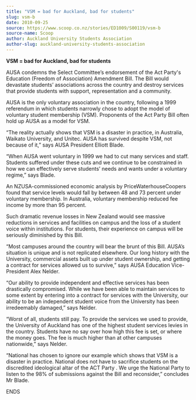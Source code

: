 ```yaml
---
title: "VSM = bad for Auckland, bad for students"
slug: vsm-b
date: 2010-09-25
source: https://www.scoop.co.nz/stories/ED1009/S00119/vsm-b
source-name: Scoop
author: Auckland University Students Association
author-slug: auckland-university-students-association
---
```


<p><strong>VSM = bad for Auckland, bad for
students</strong></p>

<p>AUSA condemns the Select Committee’s
endorsement of the Act Party's Education (Freedom of
Association) Amendment Bill. The Bill would devastate
students’ associations across the country and destroy
services that provide students with support, representation
and a community.</p>

<p>AUSA is the only voluntary association in
the country, following a 1999 referendum in which students
narrowly chose to adopt the model of voluntary student
membership (VSM). Proponents of the Act Party Bill often
hold up AUSA as a model for VSM.</p>

<p>“The reality actually
shows that VSM is a disaster in practice, in Australia,
Waikato University, and Unitec. AUSA has survived despite
VSM, not because of it,” says AUSA President Elliott
Blade.</p>

<p>“When AUSA went voluntary in 1999 we had to cut
many services and staff. Students suffered under these cuts
and we continue to be constrained in how we can effectively
serve students’ needs and wants under a voluntary
regime,” says Blade.</p>

<p>An NZUSA-commissioned economic
analysis by PriceWaterhouseCoopers found that  service
levels would fall by between 48 and 73 percent under
voluntary membership. In Australia, voluntary membership
reduced fee income by more than 95 percent.<p>

<p>Such dramatic
revenue losses in New Zealand would see massive reductions
in services and facilities on campus and the loss of a
student voice within institutions. For students, their
experience on campus will be seriously diminished by this
Bill.<p>
<p>“Most campuses around the country will bear the
brunt of this Bill. AUSA’s situation is unique and is not
replicated elsewhere. Our long history with the University,
commercial assets built up under student ownership, and
getting a contract for services allowed us to survive,”
says AUSA Education Vice-President Alex Nelder.</p>

<p>“Our
ability to provide independent and effective services has
been drastically compromised. While we have been able to
maintain services to some extent by entering into a contract
for services with the University, our ability to be an
independent student voice from the University has been
irredeemably damaged,” says Nelder.</p>

<p>“Worst of all,
students still pay. To provide the services we used to
provide, the University of Auckland has one of the highest
student services levies in the country. Students have no say
over how high this fee is set, or where the money goes. The
fee is much higher than at other campuses nationwide,”
says Nelder.</p>

<p>“National has chosen to ignore our example
which shows that VSM is a disaster in practice. National
does not have to sacrifice students on the discredited
ideological altar of the ACT Party . We urge the National
Party to listen to the 98% of submissions against the Bill
and reconsider,” concludes Mr
Blade.</p>

<p>ENDS</p>

